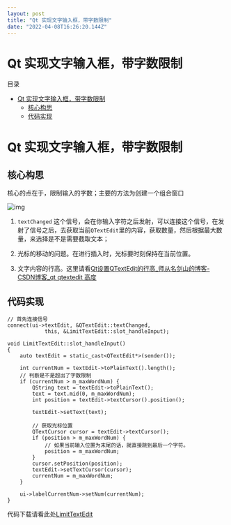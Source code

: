```yaml
---
layout: post
title: "Qt 实现文字输入框，带字数限制"
date: "2022-04-08T16:26:20.144Z"
---
```

Qt 实现文字输入框，带字数限制
================

目录

*   [Qt 实现文字输入框，带字数限制](#qt-实现文字输入框带字数限制)
    *   [核心构思](#核心构思)
    *   [代码实现](#代码实现)

Qt 实现文字输入框，带字数限制
================

核心构思
----

核心的点在于，限制输入的字数；主要的方法为创建一个组合窗口

![img](https://img2022.cnblogs.com/blog/2343534/202204/2343534-20220408225804666-864440418.png)

1.  `textChanged` 这个信号，会在你输入字符之后发射，可以连接这个信号，在发射了信号之后，去获取当前`QTextEdit`里的内容，获取数量，然后根据最大数量，来选择是不是需要截取文本；
    
2.  光标的移动的问题。在进行插入时，光标要时刻保持在当前位置。
    
3.  文字内容的行高。这里请看[Qt设置QTextEdit的行高\_师从名剑山的博客-CSDN博客\_qt qtextedit 高度](https://blog.csdn.net/qq_44723937/article/details/122673979)
    

代码实现
----

    
    // 首先连接信号
    connect(ui->textEdit, &QTextEdit::textChanged,
                this, &LimitTextEdit::slot_handleInput);
    
    void LimitTextEdit::slot_handleInput()
    {
        auto textEdit = static_cast<QTextEdit*>(sender());
    
        int currentNum = textEdit->toPlainText().length();
        // 判断是不是超出了字数限制
        if (currentNum > m_maxWordNum) {
            QString text = textEdit->toPlainText();
            text = text.mid(0, m_maxWordNum);
            int position = textEdit->textCursor().position();
    
            textEdit->setText(text);
    
            // 获取光标位置
            QTextCursor cursor = textEdit->textCursor();
            if (position > m_maxWordNum) {
                // 如果当前输入位置为末尾的话，就直接跳到最后一个字符。
                position = m_maxWordNum;
            }
            cursor.setPosition(position);
            textEdit->setTextCursor(cursor);
            currentNum = m_maxWordNum;
        }
    
        ui->labelCurrentNum->setNum(currentNum);
    }
    
    

代码下载请看此处[LimitTextEdit](https://gitee.com/gaobooo/qt/tree/master/LimitTextEdit)